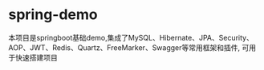 # spring-demo
本项目是springboot基础demo,集成了MySQL、Hibernate、JPA、Security、AOP、JWT、Redis、Quartz、FreeMarker、Swagger等常用框架和插件,
可用于快速搭建项目
